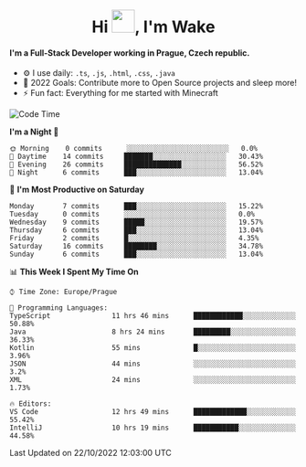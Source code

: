 <h1 align="center">Hi <img src="https://raw.githubusercontent.com/MrWakeCZ/MrWakeCZ/master/Hi.gif" width="40px" />, I'm Wake</h1>

#### I'm a Full-Stack Developer working in Prague, Czech republic.
- ⚙️ I use daily: `.ts`, `.js`, `.html`, `.css`, `.java`
- 🥅 2022 Goals: Contribute more to Open Source projects and sleep more!
- ⚡ Fun fact: Everything for me started with Minecraft

<!--START_SECTION:waka-->
![Code Time](http://img.shields.io/badge/Code%20Time-2%2C758%20hrs%201%20min-blue)

**I'm a Night 🦉** 

```text
🌞 Morning    0 commits      ░░░░░░░░░░░░░░░░░░░░░░░░░   0.0% 
🌆 Daytime    14 commits     ███████░░░░░░░░░░░░░░░░░░   30.43% 
🌃 Evening    26 commits     ██████████████░░░░░░░░░░░   56.52% 
🌙 Night      6 commits      ███░░░░░░░░░░░░░░░░░░░░░░   13.04%

```
📅 **I'm Most Productive on Saturday** 

```text
Monday       7 commits      ███░░░░░░░░░░░░░░░░░░░░░░   15.22% 
Tuesday      0 commits      ░░░░░░░░░░░░░░░░░░░░░░░░░   0.0% 
Wednesday    9 commits      █████░░░░░░░░░░░░░░░░░░░░   19.57% 
Thursday     6 commits      ███░░░░░░░░░░░░░░░░░░░░░░   13.04% 
Friday       2 commits      █░░░░░░░░░░░░░░░░░░░░░░░░   4.35% 
Saturday     16 commits     ████████░░░░░░░░░░░░░░░░░   34.78% 
Sunday       6 commits      ███░░░░░░░░░░░░░░░░░░░░░░   13.04%

```


📊 **This Week I Spent My Time On** 

```text
⌚︎ Time Zone: Europe/Prague

💬 Programming Languages: 
TypeScript               11 hrs 46 mins      ████████████░░░░░░░░░░░░░   50.88% 
Java                     8 hrs 24 mins       █████████░░░░░░░░░░░░░░░░   36.33% 
Kotlin                   55 mins             █░░░░░░░░░░░░░░░░░░░░░░░░   3.96% 
JSON                     44 mins             ░░░░░░░░░░░░░░░░░░░░░░░░░   3.2% 
XML                      24 mins             ░░░░░░░░░░░░░░░░░░░░░░░░░   1.73%

🔥 Editors: 
VS Code                  12 hrs 49 mins      █████████████░░░░░░░░░░░░   55.42% 
IntelliJ                 10 hrs 19 mins      ███████████░░░░░░░░░░░░░░   44.58%

```


 Last Updated on 22/10/2022 12:03:00 UTC
<!--END_SECTION:waka-->
